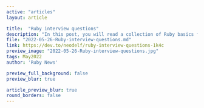 ```yaml
---
active: "articles"
layout: article

title:  "Ruby interview questions"
description: "In this post, you will read a collection of Ruby basics for a Middle-level developer."
file: "2022-05-26-Ruby-interview-questions.md"
link: https://dev.to/neodelf/ruby-interview-questions-1k4c
preview_image: "2022-05-26-Ruby-interview-questions.jpg"
tags: May2022
author: 'Ruby News'

preview_full_background: false
preview_blur: true

article_preview_blur: true
round_borders: false
---
```

